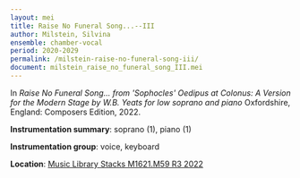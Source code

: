 ```yaml
---
layout: mei
title: Raise No Funeral Song...--III
author: Milstein, Silvina
ensemble: chamber-vocal
period: 2020-2029
permalink: /milstein-raise-no-funeral-song-iii/
document: milstein_raise_no_funeral_song_III.mei
---
```


In *Raise No Funeral Song... from 'Sophocles' Oedipus at Colonus: A Version for the Modern Stage by W.B. Yeats for low soprano and piano* Oxfordshire, England: Composers Edition, 2022.

**Instrumentation summary**: soprano (1), piano (1)

**Instrumentation group**: voice, keyboard

**Location**: <a href="https://tufts.primo.exlibrisgroup.com/permalink/01TUN_INST/1kc9gia/alma991018744589203851" target="_blank">Music Library Stacks M1621.M59 R3 2022</a>
